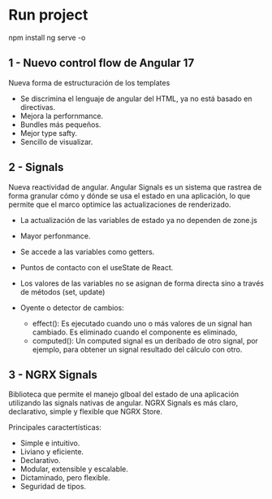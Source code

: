 # Run project

npm install
ng serve -o

## 1 - Nuevo control flow de Angular 17

Nueva forma de estructuración de los templates

- Se discrimina el lenguaje de angular del HTML, ya no está basado en directivas.
- Mejora la perfornmance.
- Bundles más pequeños.
- Mejor type safty.
- Sencillo de visualizar.

## 2 - Signals

Nueva reactividad de angular. Angular Signals es un sistema que rastrea de forma granular cómo y dónde se usa el estado en una aplicación, lo que permite que el marco optimice las actualizaciones de renderizado.

- La actualización de las variables de estado ya no dependen de zone.js
- Mayor perfonmance.
- Se accede a las variables como getters.
- Puntos de contacto con el useState de React.
- Los valores de las variables no se asignan de forma directa sino a través de métodos (set, update)
- Oyente o detector de cambios:

  - effect(): Es ejecutado cuando uno o más valores de un signal han cambiado.
    Es eliminado cuando el componente es eliminado,
  - computed(): Un computed signal es un deribado de otro signal, por ejemplo, para obtener un signal resultado del cálculo con otro.

## 3 - NGRX Signals

Biblioteca que permite el manejo glboal del estado de una aplicación utilizando las signals nativas de angular.
NGRX Signals es más claro, declarativo, simple y flexible que NGRX Store.

Principales caractertísticas:

- Simple e intuitivo.
- Liviano y eficiente.
- Declarativo.
- Modular, extensible y escalable.
- Dictaminado, pero flexible.
- Seguridad de tipos.
